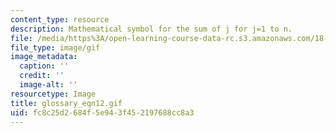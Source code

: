 ```yaml
---
content_type: resource
description: Mathematical symbol for the sum of j for j=1 to n.
file: /media/https%3A/open-learning-course-data-rc.s3.amazonaws.com/18-013a-calculus-with-applications-spring-2005/fc8c25d2684f5e943f452197688cc8a3_glossary_eqn12.gif
file_type: image/gif
image_metadata:
  caption: ''
  credit: ''
  image-alt: ''
resourcetype: Image
title: glossary_eqn12.gif
uid: fc8c25d2-684f-5e94-3f45-2197688cc8a3
---
```

